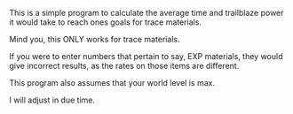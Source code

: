 This is a simple program to calculate the average time and trailblaze power it would take to reach ones goals for trace materials.

Mind you, this ONLY works for trace materials.

If you were to enter numbers that pertain to say, EXP materials, they would give incorrect results, as the rates on those items are different.

This program also assumes that your world level is max.

I will adjust in due time.
